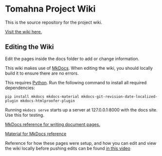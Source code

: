 # Tomahna Project Wiki

This is the source repository for the project wiki.

[Visit the wiki here.](https://tomahnaproject.github.io/tomahna-project-wiki/)

## Editing the Wiki

Edit the pages inside the docs folder to add or change information.

This wiki makes use of [MkDocs](https://www.mkdocs.org/). When editing the wiki, you should locally build it to ensure there are no errors.

This requires [Python](https://www.python.org/downloads/). Run the following command to install all required dependencies:

`pip install mkdocs mkdocs-material mkdocs-git-revision-date-localized-plugin mkdocs-htmlproofer-plugin`

Running `mkdocs serve` starts up a server at 127.0.0.1:8000 with the docs site. Use this for testing.

[MkDocs reference for writing document pages.](https://www.mkdocs.org/user-guide/writing-your-docs/)

[Material for MkDocs reference](https://squidfunk.github.io/mkdocs-material/reference/)

Reference for how these pages were setup, and how you can edit and view the wiki locally before pushing edits can be found [in this video](https://www.youtube.com/watch?v=Q-YA_dA8C20)
